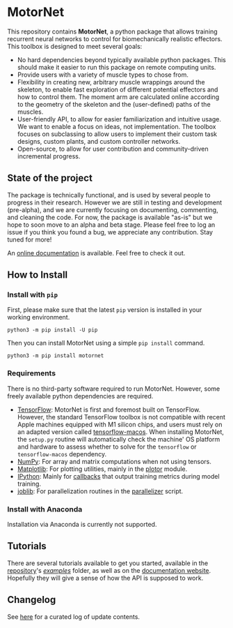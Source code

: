 # MotorNet

This repository contains **MotorNet**, a python package that allows training recurrent neural networks to control for
biomechanically realistic effectors. This toolbox is designed to meet several goals:

- No hard dependencies beyond typically available python packages. This should make it easier to run this package on remote computing units.
- Provide users with a variety of muscle types to chose from.
- Flexibility in creating new, arbitrary muscle wrappings around the skeleton, to enable fast exploration of
different potential effectors and how to control them. The moment arm are calculated online according to the 
geometry of the skeleton and the (user-defined) paths of the muscles.
- User-friendly API, to allow for easier familiarization and intuitive usage. We want to enable a focus on ideas, not implementation.
The toolbox focuses on subclassing to allow users to implement their custom task designs, custom plants, and custom controller networks.
- Open-source, to allow for user contribution and community-driven incremental progress.

## State of the project

The package is technically functional, and is used by several people to progress in their research.
However we are still in testing and development (pre-alpha), and we are currently focusing on documenting,
commenting, and cleaning the code. For now, the package is available "as-is" but we hope to soon move to an
alpha and beta stage. Please feel free to log an issue if you think you found a bug, we appreciate any contribution. 
Stay tuned for more!

An [online documentation](https://oliviercodol.github.io/MotorNet/build/html/index.html) is available. Feel free to 
check it out.

## How to Install

### Install with `pip`

First, please make sure that the latest `pip` version is installed in your working environment.

```
python3 -m pip install -U pip
```

Then you can install MotorNet using a simple `pip install` command.
```
python3 -m pip install motornet
```

### Requirements

There is no third-party software required to run MotorNet. However, some freely available python dependencies are 
required.

- [TensorFlow](https://www.tensorflow.org/): MotorNet is first and foremost built on TensorFlow. However, the standard
TensorFlow toolbox is not compatible with recent Apple machines equipped with M1 silicon chips, and users must rely on 
an adapted version called [tensorflow-macos](https://pypi.org/project/tensorflow-macos/). When installing MotorNet, the 
`setup.py` routine will automatically check the machine' OS platform and hardware to assess whether to solve for the 
`tensorflow` or `tensorflow-macos` dependency. 
- [NumPy](https://numpy.org/): For array and matrix computations when not using tensors.
- [Matplotlib](https://matplotlib.org/): For plotting utilities, mainly in the 
[plotor](https://github.com/OlivierCodol/MotorNet/blob/master/motornet/utils/plotor.py) module.
- [IPython](https://ipython.org/): Mainly for
[callbacks](https://github.com/OlivierCodol/MotorNet/blob/master/motornet/nets/callbacks.py) that output training 
metrics during model training.
- [joblib](https://joblib.readthedocs.io/en/latest/): For parallelization routines in the 
[parallelizer](https://github.com/OlivierCodol/MotorNet/blob/master/motornet/utils/parallelizer.py) script.


### Install with Anaconda

Installation via Anaconda is currently not supported.

## Tutorials

There are several tutorials available to get you started, available in the
[repository](https://github.com/OlivierCodol/MotorNet)'s
[<em>examples</em>](https://github.com/OlivierCodol/MotorNet/tree/master/examples) folder, as well as on the 
[documentation website](https://oliviercodol.github.io/MotorNet/build/html/index.html). Hopefully they will give a sense
of how the  API is supposed to work.


## Changelog

See [here](https://oliviercodol.github.io/MotorNet/build/html/documentation/changelog.html) for a curated log of update 
contents.